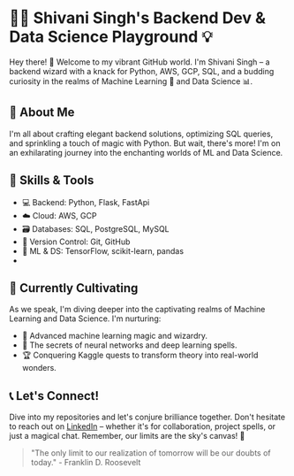 
# 👩‍💻 Shivani Singh's Backend Dev & Data Science Playground 💡

Hey there! 👋 Welcome to my vibrant GitHub world. I'm Shivani Singh – a backend wizard with a knack for Python, AWS, GCP, SQL, and a budding curiosity in the realms of Machine Learning 🤖 and Data Science 📊.

## 🌟 About Me

I'm all about crafting elegant backend solutions, optimizing SQL queries, and sprinkling a touch of magic with Python. But wait, there's more! I'm on an exhilarating journey into the enchanting worlds of ML and Data Science.

## 🚀 Skills & Tools

- 💻 Backend: Python, Flask, FastApi
- ☁️ Cloud: AWS, GCP
- 🗃️ Databases: SQL, PostgreSQL, MySQL
- 📜 Version Control: Git, GitHub
- 🤖 ML & DS: TensorFlow, scikit-learn, pandas
- 
## 🌱 Currently Cultivating

As we speak, I'm diving deeper into the captivating realms of Machine Learning and Data Science. I'm nurturing:

- 🤯 Advanced machine learning magic and wizardry.
- 🧠 The secrets of neural networks and deep learning spells.
- 🏆 Conquering Kaggle quests to transform theory into real-world wonders.

## 📞 Let's Connect!

Dive into my repositories and let's conjure brilliance together. Don't hesitate to reach out on [LinkedIn](https://www.linkedin.com/in/shivaniisiingh) – whether it's for collaboration, project spells, or just a magical chat. Remember, our limits are the sky's canvas! 🌌

> "The only limit to our realization of tomorrow will be our doubts of today." - Franklin D. Roosevelt
